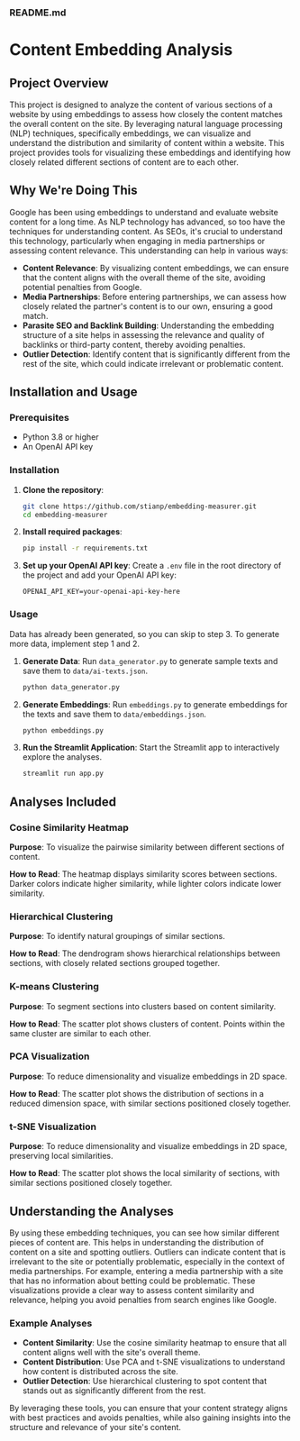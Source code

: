 ### README.md

# Content Embedding Analysis

## Project Overview

This project is designed to analyze the content of various sections of a website by using embeddings to assess how closely the content matches the overall content on the site. By leveraging natural language processing (NLP) techniques, specifically embeddings, we can visualize and understand the distribution and similarity of content within a website. This project provides tools for visualizing these embeddings and identifying how closely related different sections of content are to each other.

## Why We're Doing This

Google has been using embeddings to understand and evaluate website content for a long time. As NLP technology has advanced, so too have the techniques for understanding content. As SEOs, it's crucial to understand this technology, particularly when engaging in media partnerships or assessing content relevance. This understanding can help in various ways:

- **Content Relevance**: By visualizing content embeddings, we can ensure that the content aligns with the overall theme of the site, avoiding potential penalties from Google.
- **Media Partnerships**: Before entering partnerships, we can assess how closely related the partner's content is to our own, ensuring a good match.
- **Parasite SEO and Backlink Building**: Understanding the embedding structure of a site helps in assessing the relevance and quality of backlinks or third-party content, thereby avoiding penalties.
- **Outlier Detection**: Identify content that is significantly different from the rest of the site, which could indicate irrelevant or problematic content.

## Installation and Usage

### Prerequisites

- Python 3.8 or higher
- An OpenAI API key

### Installation

1. **Clone the repository**:
   ```sh
   git clone https://github.com/stianp/embedding-measurer.git
   cd embedding-measurer
   ```

2. **Install required packages**:
   ```sh
   pip install -r requirements.txt
   ```

3. **Set up your OpenAI API key**:
   Create a `.env` file in the root directory of the project and add your OpenAI API key:
   ```env
   OPENAI_API_KEY=your-openai-api-key-here
   ```

### Usage

Data has already been generated, so you can skip to step 3. 
To generate more data, implement step 1 and 2.

1. **Generate Data**:
   Run `data_generator.py` to generate sample texts and save them to `data/ai-texts.json`.
   ```sh
   python data_generator.py
   ```

2. **Generate Embeddings**:
   Run `embeddings.py` to generate embeddings for the texts and save them to `data/embeddings.json`.
   ```sh
   python embeddings.py
   ```

3. **Run the Streamlit Application**:
   Start the Streamlit app to interactively explore the analyses.
   ```sh
   streamlit run app.py
   ```

## Analyses Included

### Cosine Similarity Heatmap

**Purpose**: To visualize the pairwise similarity between different sections of content.

**How to Read**: The heatmap displays similarity scores between sections. Darker colors indicate higher similarity, while lighter colors indicate lower similarity.

### Hierarchical Clustering

**Purpose**: To identify natural groupings of similar sections.

**How to Read**: The dendrogram shows hierarchical relationships between sections, with closely related sections grouped together.

### K-means Clustering

**Purpose**: To segment sections into clusters based on content similarity.

**How to Read**: The scatter plot shows clusters of content. Points within the same cluster are similar to each other.

### PCA Visualization

**Purpose**: To reduce dimensionality and visualize embeddings in 2D space.

**How to Read**: The scatter plot shows the distribution of sections in a reduced dimension space, with similar sections positioned closely together.

### t-SNE Visualization

**Purpose**: To reduce dimensionality and visualize embeddings in 2D space, preserving local similarities.

**How to Read**: The scatter plot shows the local similarity of sections, with similar sections positioned closely together.

## Understanding the Analyses

By using these embedding techniques, you can see how similar different pieces of content are. This helps in understanding the distribution of content on a site and spotting outliers. Outliers can indicate content that is irrelevant to the site or potentially problematic, especially in the context of media partnerships. For example, entering a media partnership with a site that has no information about betting could be problematic. These visualizations provide a clear way to assess content similarity and relevance, helping you avoid penalties from search engines like Google.

### Example Analyses

- **Content Similarity**: Use the cosine similarity heatmap to ensure that all content aligns well with the site's overall theme.
- **Content Distribution**: Use PCA and t-SNE visualizations to understand how content is distributed across the site.
- **Outlier Detection**: Use hierarchical clustering to spot content that stands out as significantly different from the rest.

By leveraging these tools, you can ensure that your content strategy aligns with best practices and avoids penalties, while also gaining insights into the structure and relevance of your site's content.
